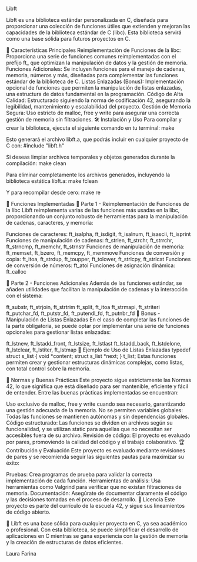 Libft

Libft es una biblioteca estándar personalizada en C, diseñada para proporcionar una colección de funciones útiles
que extienden y mejoran las capacidades de la biblioteca estándar de C (libc).
Esta biblioteca servirá como una base sólida para futuros proyectos en C.

📌 Características Principales
Reimplementación de Funciones de la libc: Proporciona una serie de funciones comunes reimplementadas con el prefijo ft_ que optimizan la manipulación de datos y la gestión de memoria.
Funciones Adicionales: Se incluyen funciones para el manejo de cadenas, memoria, números y más, diseñadas para complementar las funciones estándar de la biblioteca de C.
Listas Enlazadas (Bonus): Implementación opcional de funciones que permiten la manipulación de listas enlazadas, una estructura de datos fundamental en la programación.
Código de Alta Calidad: Estructurado siguiendo la norma de codificación 42, asegurando la legibilidad, mantenimiento y escalabilidad del proyecto.
Gestión de Memoria Segura: Uso estricto de malloc, free y write para asegurar una correcta gestión de memoria sin filtraciones.
🛠️ Instalación y Uso
Para compilar y crear la biblioteca, ejecuta el siguiente comando en tu terminal:
make

Esto generará el archivo libft.a, que podrás incluir en cualquier proyecto de C con:
#include "libft.h"

Si deseas limpiar archivos temporales y objetos generados durante la compilación:
make clean

Para eliminar completamente los archivos generados, incluyendo la biblioteca estática libft.a:
make fclean

Y para recompilar desde cero:
make re

📖 Funciones Implementadas
📌 Parte 1 - Reimplementación de Funciones de la libc
Libft reimplementa varias de las funciones más usadas en la libc, proporcionando un conjunto robusto de herramientas para la manipulación de cadenas, caracteres, y memoria:

Funciones de caracteres: ft_isalpha, ft_isdigit, ft_isalnum, ft_isascii, ft_isprint
Funciones de manipulación de cadenas: ft_strlen, ft_strchr, ft_strrchr, ft_strncmp, ft_memchr, ft_strnstr
Funciones de manipulación de memoria: ft_memset, ft_bzero, ft_memcpy, ft_memmove
Funciones de conversión y copia: ft_itoa, ft_strdup, ft_toupper, ft_tolower, ft_strlcpy, ft_strlcat
Funciones de conversión de números: ft_atoi
Funciones de asignación dinámica: ft_calloc

📌 Parte 2 - Funciones Adicionales
Además de las funciones estándar, se añaden utilidades que facilitan la manipulación de cadenas
y la interacción con el sistema:

ft_substr, ft_strjoin, ft_strtrim
ft_split, ft_itoa
ft_strmapi, ft_striteri
ft_putchar_fd, ft_putstr_fd, ft_putendl_fd, ft_putnbr_fd
📌 Bonus - Manipulación de Listas Enlazadas
En el caso de completar las funciones de la parte obligatoria,
se puede optar por implementar una serie de funciones opcionales para gestionar listas enlazadas:

ft_lstnew, ft_lstadd_front, ft_lstsize, ft_lstlast
ft_lstadd_back, ft_lstdelone, ft_lstclear, ft_lstiter, ft_lstmap
📌 Ejemplo de Uso de Listas Enlazadas
typedef struct s_list
{
    void            *content;
    struct s_list   *next;
} t_list;
Estas funciones permiten crear y gestionar estructuras dinámicas complejas, como listas, con total control sobre la memoria.

🚀 Normas y Buenas Prácticas
Este proyecto sigue estrictamente las Normas 42, lo que significa que está diseñado para ser mantenible, eficiente y fácil de entender.
Entre las buenas prácticas implementadas se encuentran:

Uso exclusivo de malloc, free y write cuando sea necesario, garantizando una gestión adecuada de la memoria.
No se permiten variables globales: Todas las funciones se mantienen autónomas y sin dependencias globales.
Código estructurado: Las funciones se dividen en archivos según su funcionalidad, 
y se utilizan static para aquellas que no necesitan ser accesibles fuera de su archivo.
Revisión de código: El proyecto es evaluado por pares, promoviendo la calidad del código y el trabajo colaborativo.
🏆 Contribución y Evaluación
Este proyecto es evaluado mediante revisiones de pares y se recomienda seguir las siguientes pautas para maximizar su éxito:

Pruebas: Crea programas de prueba para validar la correcta implementación de cada función.
Herramientas de análisis: Usa herramientas como Valgrind para verificar que no existan filtraciones de memoria.
Documentación: Asegúrate de documentar claramente el código y las decisiones tomadas en el proceso de desarrollo.
📜 Licencia
Este proyecto es parte del currículo de la escuela 42, y sigue sus lineamientos de código abierto.

🎯 Libft es una base sólida para cualquier proyecto en C, ya sea académico o profesional. 
Con esta biblioteca, se puede simplificar el desarrollo de aplicaciones en C mientras se gana experiencia con la gestión de memoria
y la creación de estructuras de datos eficientes.


Laura Farina
